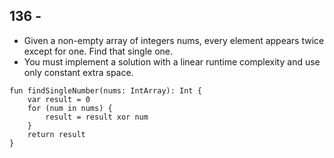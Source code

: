 ## 136 - 
- Given a non-empty array of integers nums, every element appears twice except for one. Find that single one.
- You must implement a solution with a linear runtime complexity and use only constant extra space.
```
fun findSingleNumber(nums: IntArray): Int {
    var result = 0
    for (num in nums) {
        result = result xor num
    }
    return result
}
```
